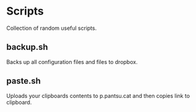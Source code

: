 # Scripts
Collection of random useful scripts.

## backup.sh
Backs up all configuration files and files to dropbox.

## paste.sh
Uploads your clipboards contents to p.pantsu.cat and then copies link to clipboard.
